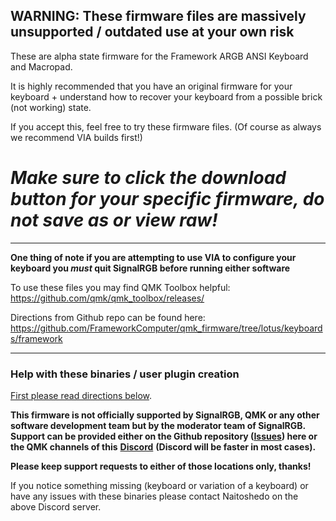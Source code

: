 ## WARNING: These firmware files are massively unsupported / outdated use at your own risk ##

These are alpha state firmware for the Framework ARGB ANSI Keyboard and Macropad.

It is highly recommended that you have an original firmware for your keyboard + understand how to recover your keyboard from a possible brick (not working) state.

If you accept this, feel free to try these firmware files. (Of course as always we recommend VIA builds first!)

# _Make sure to click the download button for your specific firmware, do not save as or view raw!_ #

---

**One thing of note if you are attempting to use VIA to configure your keyboard you _must_ quit SignalRGB before running either software**

To use these files you may find QMK Toolbox helpful:
https://github.com/qmk/qmk_toolbox/releases/

Directions from Github repo can be found here:
https://github.com/FrameworkComputer/qmk_firmware/tree/lotus/keyboards/framework

---

### Help with these binaries / user plugin creation ###

[First please read directions below](https://github.com/SRGBmods/QMK-Binaries/#directions).

**This firmware is not officially supported by SignalRGB, QMK or any other software development team but by the moderator team of SignalRGB. Support can be provided either on the Github repository ([**Issues**](https://github.com/SRGBmods/QMK-Binaries/issues)) here or the QMK channels of this** [**Discord**](https://discord.com/invite/J5dwtcNhqC) **(Discord will be faster in most cases).**

**Please keep support requests to either of those locations only, thanks!**

If you notice something missing (keyboard or variation of a keyboard) or have any issues with these binaries please contact Naitoshedo on the above Discord server.
